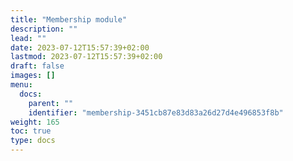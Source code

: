 ```yaml
---
title: "Membership module"
description: ""
lead: ""
date: 2023-07-12T15:57:39+02:00
lastmod: 2023-07-12T15:57:39+02:00
draft: false
images: []
menu:
  docs:
    parent: ""
    identifier: "membership-3451cb87e83d83a26d27d4e496853f8b"
weight: 165
toc: true
type: docs
---
```


